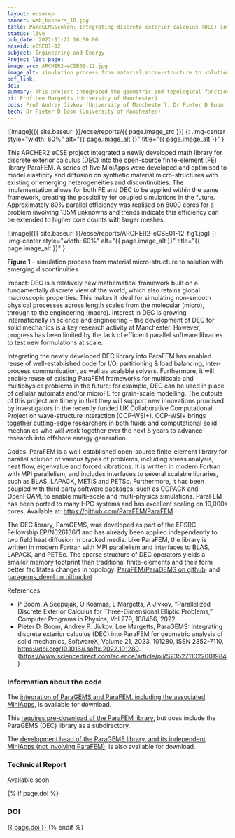 ```yaml
---
layout: ecserep
banner: web_banners_10.jpg
title: ParaGEMS&colon; Integrating discrete exterior calculus (DEC) into ParaFEM for geometric analysis of solid mechanics
status: live
pub_date: 2022-11-22 16:00:00
ecseid: eCSE01-12
subject: Engineering and Energy
Project list page:
image_src: ARCHER2-eCSE01-12.jpg
image_alt: simulation process from material micro-structure to solution with emerging discontinuities
pdf_link: 
doi: 
summary: This project integrated the geometric and topological functions of the new discrete exterior calculus (DEC) library ParaGEMS into ParaFEM, a well-established open-source finite-element library. A series of five MiniApps was developed and optimised to model elasticity and diffusion on synthetic material micro-structures with existing or emerging heterogeneities and discontinuities. The outputs of the project will support new innovations promised by the recently funded UK Collaborative Computational Project on wave-structure interaction (CCP-WSI+), which brings together cutting-edge research in both fluids and computational solid mechanics to advance research into offshore energy generation.
pi: Prof Lee Margetts (University of Manchester)
cois: Prof Andrey Jivkov (University of Manchester), Dr Pieter D Boom (University of Manchester)
tech: Dr Pieter D Boom (University of Manchester) 
---
```




![image]({{ site.baseurl }}/ecse/reports/{{ page.image_src }})
{: .img-center style="width: 60%" alt="{{ page.image_alt }}" title="{{ page.image_alt }}" }



This ARCHER2 eCSE project integrated a newly developed math library for discrete exterior calculus (DEC) into the open-source finite-element (FE) library ParaFEM. A series of five MiniApps were developed and optimised to model elasticity and diffusion on synthetic material micro-structures with existing or emerging heterogeneities and discontinuities. The implementation allows for both FE and DEC to be applied within the same framework, creating the possibility for coupled simulations in the future. Approximately 80% parallel efficiency was realised on 8000 cores for a problem involving 135M unknowns and trends indicate this efficiency can be extended to higher core counts with larger meshes.

![image]({{ site.baseurl }}/ecse/reports/ARCHER2-eCSE01-12-fig1.jpg)
{: .img-center style="width: 60%" alt="{{ page.image_alt }}" title="{{ page.image_alt }}" }

**Figure 1** - simulation process from material micro-structure to solution with emerging discontinuities

Impact: DEC is a relatively new mathematical framework built on a fundamentally discrete view of the world, which also retains global macroscopic properties. This makes it ideal for simulating non-smooth physical processes across length scales from the molecular (micro), through to the engineering (macro). Interest in DEC is growing internationally in science and engineering – the development of DEC for solid mechanics is a key research activity at Manchester. However, progress has been limited by the lack of efficient parallel software libraries to test new formulations at scale. 

Integrating the newly developed DEC library into ParaFEM has enabled reuse of well-established code for I/O, partitioning & load balancing, inter-process communication, as well as scalable solvers. Furthermore, it will enable reuse of existing ParaFEM frameworks for multiscale and multiphysics problems in the future: for example, DEC can be used in place of cellular automata and/or microFE for grain-scale modelling.
The outputs of this project are timely in that they will support new innovations promised by investigators in the recently funded UK Collaborative Computational Project on wave-structure interaction (CCP-WSI+). CCP-WSI+ brings together cutting-edge researchers in both fluids and computational solid mechanics who will work together over the next 5 years to advance research into offshore energy generation. 

Codes: ParaFEM is a well-established open-source finite-element library for parallel solution of various types of problems, including stress analysis, heat flow, eigenvalue and forced vibrations. It is written in modern Fortran with MPI parallelism, and includes interfaces to several scalable libraries, such as BLAS, LAPACK, METIS and PETSc. Furthermore, it has been coupled with third party software packages, such as CGPACK and OpenFOAM, to enable multi-scale and multi-physics simulations. ParaFEM has been ported to many HPC systems and has excellent scaling on 10,000s cores. Available at: https://github.com/ParaFEM/ParaFEM
 
The DEC library, ParaGEMS, was developed as part of the EPSRC Fellowship EP/N026136/1 and has already been applied independently to two field heat diffusion in cracked media. Like ParaFEM, the library is written in modern Fortran with MPI parallelism and interfaces to BLAS, LAPACK, and PETSc. The sparse structure of DEC operators yields a smaller memory footprint than traditional finite-elements and their form better facilitates changes in topology. [ParaFEM/ParaGEMS on github](https://github.com/ParaFEM/ParaGEMS); and [paragems_devel on bitbucket]( https://bitbucket.org/pieterboom/paragems_devel)

References:
-	P Boom, A Seepujak, O Kosmas, L Margetts, A Jivkov, “Parallelized Discrete Exterior Calculus for Three-Dimensional Elliptic Problems,” Computer Programs in Physics, Vol 279, 108456, 2022
-	Pieter D. Boom, Andrey P. Jivkov, Lee Margetts, ParaGEMS: Integrating discrete exterior calculus (DEC) into ParaFEM for geometric analysis of solid mechanics, SoftwareX, Volume 21, 2023, 101280, ISSN 2352-7110, https://doi.org/10.1016/j.softx.2022.101280. (https://www.sciencedirect.com/science/article/pii/S2352711022001984)



### Information about the code


 
The [integration of ParaGEMS and ParaFEM, including the associated MiniApps](https://github.com/ParaFEM/ParaGEMS), is available for download.

This [requires pre-download of the ParaFEM library](https://github.com/ParaFEM/ParaFEM), but does include the ParaGEMS (DEC) library as a subdirectory.

The [development head of the ParaGEMS library, and its independent MiniApps (not involving ParaFEM)](https://bitbucket.org/pieterboom/paragems_devel/src/master/), is also available for download. 



### Technical Report

<!--
[Download as PDF]({{ site.baseurl }}/ecse/reports/{{ page.pdf_link }}) 
-->

Available soon


{% if page.doi  %}
### DOI
  <a href="https://doi.org/{{ page.doi }}">
     {{ page.doi }}
  </a>
{% endif %}
